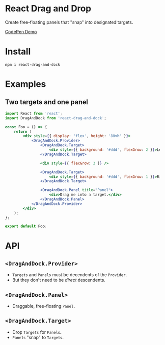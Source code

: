 # React Drag and Drop

Create free-floating panels that "snap" into designated targets.

[CodePen Demo](https://codepen.io/goodoldneon/pen/WPraLE)

# Install

`npm i react-drag-and-dock`

# Examples

## Two targets and one panel

```jsx
import React from 'react';
import DragAndDock from 'react-drag-and-dock';

const Foo = () => {
    return (
        <div style={{ display: 'flex', height: '80vh' }}>
            <DragAndDock.Provider>
                <DragAndDock.Target>
                    <div style={{ background: '#ddd', flexGrow: 2 }}>Left target</div>
                </DragAndDock.Target>

                <div style={{ flexGrow: 3 }} />

                <DragAndDock.Target>
                    <div style={{ background: '#ddd', flexGrow: 1 }}>Right target</div>
                </DragAndDock.Target>

                <DragAndDock.Panel title="Panel">
                    <div>Drag me into a target.</div>
                </DragAndDock.Panel>
            </DragAndDock.Provider>
        </div>
    );
};

export default Foo;
```

# API

## `<DragAndDock.Provider>`

-   `Targets` and `Panels` must be decendents of the `Provider`.
-   But they don't need to be _direct_ descendents.

## `<DragAndDock.Panel>`

-   Draggable, free-floating `Panel`.

## `<DragAndDock.Target>`

-   Drop `Targets` for `Panels`.
-   `Panels` "snap" to `Targets`.
